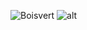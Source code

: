 ![Boisvert](https://tenor.com/view/xreamy-boisvert-burning-gif-27173779)
![alt](url)
<!---
Vaisaz/Vaisaz is a ✨ special ✨ repository because its `README.md` (this file) appears on your GitHub profile.
You can click the Preview link to take a look at your changes.
--->
